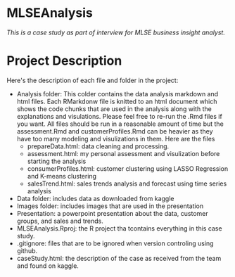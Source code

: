 # MLSEAnalysis

  *This is a case study as part of interview for MLSE business insight analyst.*

# Project Description    
Here's the description of each file and folder in the project:

* Analysis folder: This colder contains the data analysis markdown and html files. Each RMarkdonw file is knitted to an html document which shows the code chunks that are used in the analysis along with the explanations and visulations. Please feel free to re-run the .Rmd files if you want. All files should be run in a reasonable amount of time but the assessment.Rmd and customerProfiles.Rmd can be heavier as they have too many modeling and visulizations in them. Here are the files
  + prepareData.html: data cleaning and processing.
  + assessment.html: my personal assessment and visulization before starting the analysis
  + consumerProfiles.html: customer clustering using LASSO Regression and K-means clustering
  + salesTrend.html: sales trends analysis and forecast using time series analysis
* Data folder: includes data as downloaded from kaggle
* Images folder: includes images that are used in the presentation
* Presentation: a powerpoint presentation about the data, customer groups, and sales and trends.
* MLSEAnalysis.Rproj: the R project tha tcontains everything in this case study.
* .gitignore: files that are to be ignored when version controling using github.
* caseStudy.html: the description of the case as received from the team and found on kaggle.